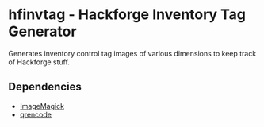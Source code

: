 # hfinvtag - Hackforge Inventory Tag Generator

Generates inventory control tag images of various dimensions to keep track of Hackforge stuff.

## Dependencies

* [ImageMagick][imagemagick]
* [qrencode][qrencode]


[qrencode]: http://fukuchi.org/works/qrencode/
[imagemagick]: http://www.imagemagick.org
